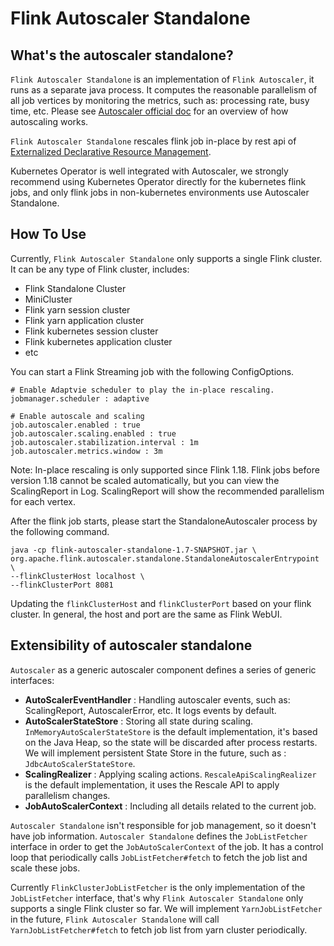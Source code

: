 # Flink Autoscaler Standalone

## What's the autoscaler standalone?

`Flink Autoscaler Standalone` is an implementation of `Flink Autoscaler`, it runs as 
a separate java process. It computes the reasonable parallelism of all job vertices 
by monitoring the metrics, such as: processing rate, busy time, etc. Please see 
[Autoscaler official doc](https://nightlies.apache.org/flink/flink-kubernetes-operator-docs-main/docs/custom-resource/autoscaler/) 
for an overview of how autoscaling works.

`Flink Autoscaler Standalone` rescales flink job in-place by rest api of 
[Externalized Declarative Resource Management](https://nightlies.apache.org/flink/flink-docs-master/docs/deployment/elastic_scaling/#externalized-declarative-resource-management).

Kubernetes Operator is well integrated with Autoscaler, we strongly recommend using 
Kubernetes Operator directly for the kubernetes flink jobs, and only flink jobs in 
non-kubernetes environments use Autoscaler Standalone.

## How To Use

Currently, `Flink Autoscaler Standalone` only supports a single Flink cluster.
It can be any type of Flink cluster, includes: 

- Flink Standalone Cluster
- MiniCluster
- Flink yarn session cluster
- Flink yarn application cluster
- Flink kubernetes session cluster
- Flink kubernetes application cluster
- etc

You can start a Flink Streaming job with the following ConfigOptions.

```
# Enable Adaptvie scheduler to play the in-place rescaling.
jobmanager.scheduler : adaptive

# Enable autoscale and scaling
job.autoscaler.enabled : true
job.autoscaler.scaling.enabled : true
job.autoscaler.stabilization.interval : 1m
job.autoscaler.metrics.window : 3m
```

Note: In-place rescaling is only supported since Flink 1.18. Flink jobs before version 
1.18 cannot be scaled automatically, but you can view the ScalingReport in Log. 
ScalingReport will show the recommended parallelism for each vertex.

After the flink job starts, please start the StandaloneAutoscaler process by the 
following command. 

```
java -cp flink-autoscaler-standalone-1.7-SNAPSHOT.jar \
org.apache.flink.autoscaler.standalone.StandaloneAutoscalerEntrypoint \
--flinkClusterHost localhost \
--flinkClusterPort 8081
```

Updating the `flinkClusterHost` and `flinkClusterPort` based on your flink cluster. 
In general, the host and port are the same as Flink WebUI.

## Extensibility of autoscaler standalone

`Autoscaler` as a generic autoscaler component defines a series of generic interfaces:

- **AutoScalerEventHandler** : Handling autoscaler events, such as: ScalingReport, 
  AutoscalerError, etc. It logs events by default.
- **AutoScalerStateStore** : Storing all state during scaling. `InMemoryAutoScalerStateStore` 
  is the default implementation, it's based on the Java Heap, so the state will be discarded 
  after process restarts. We will implement persistent State Store in the future, such as
  : `JdbcAutoScalerStateStore`.
- **ScalingRealizer** : Applying scaling actions. `RescaleApiScalingRealizer` is the default
  implementation, it uses the Rescale API to apply parallelism changes.
- **JobAutoScalerContext** : Including all details related to the current job.

`Autoscaler Standalone` isn't responsible for job management, so it doesn't have job information.
`Autoscaler Standalone` defines the `JobListFetcher` interface in order to get the 
`JobAutoScalerContext` of the job. It has a control loop that periodically calls 
`JobListFetcher#fetch` to fetch the job list and scale these jobs.

Currently `FlinkClusterJobListFetcher` is the only implementation of the `JobListFetcher` 
interface, that's why `Flink Autoscaler Standalone` only supports a single Flink cluster so far.
We will implement `YarnJobListFetcher` in the future, `Flink Autoscaler Standalone` will call 
`YarnJobListFetcher#fetch` to fetch job list from yarn cluster periodically.
